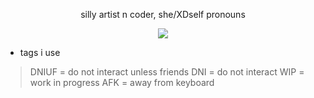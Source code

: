 <p align="center">silly artist n coder, she/XDself pronouns
</p>
<p align="center">
<img src="https://file.garden/Zksm3X9ssmyz7mne/crk-sonic.gif"<height="90">
</p>

- tags i use
> DNIUF = do not interact unless friends
> DNI = do not interact
> WIP = work in progress
> AFK = away from keyboard
